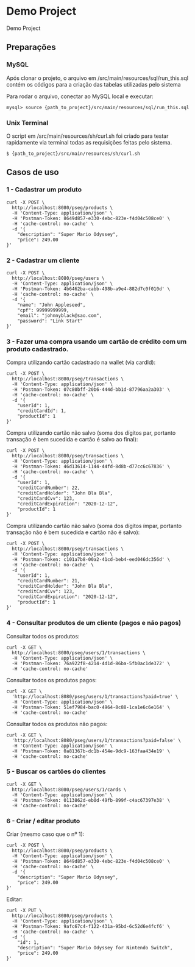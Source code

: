 # Demo Project

Demo Project

## Preparações

### MySQL

Após clonar o projeto, o arquivo em /src/main/resources/sql/run_this.sql contém os códigos para a criação das tabelas utilizadas pelo sistema

Para rodar o arquivo, conectar ao MySQL local e executar:

```
mysql> source {path_to_project}/src/main/resources/sql/run_this.sql
```

### Unix Terminal

O script em /src/main/resources/sh/curl.sh foi criado para testar rapidamente via terminal todas as requisições feitas pelo sistema.

```
$ {path_to_project}/src/main/resources/sh/curl.sh
```

## Casos de uso

### 1 - Cadastrar um produto

```
curl -X POST \
  http://localhost:8080/pseg/products \
  -H 'Content-Type: application/json' \
  -H 'Postman-Token: 8649d857-e330-4ebc-823e-f4d04c508ce0' \
  -H 'cache-control: no-cache' \
  -d '{
	"description": "Super Mario Odyssey",
	"price": 249.00
}'
```

### 2 - Cadastrar um cliente

```
curl -X POST \
  http://localhost:8080/pseg/users \
  -H 'Content-Type: application/json' \
  -H 'Postman-Token: 4b6462ba-cabb-498b-a9e4-882d7c0f010d' \
  -H 'cache-control: no-cache' \
  -d '{
	"name": "John Appleseed",
	"cpf": 99999999999,
	"email": "johnnyblack@sao.com",
	"password": "Link Start"
}'
```

### 3 - Fazer uma compra usando um cartão de crédito com um produto cadastrado.

Compra utilizando cartão cadastrado na wallet (via cardId):
```
curl -X POST \
  http://localhost:8080/pseg/transactions \
  -H 'Content-Type: application/json' \
  -H 'Postman-Token: 07c80bff-20b6-444d-bb1d-87796aa2a303' \
  -H 'cache-control: no-cache' \
  -d '{
	"userId": 1,
	"creditCardId": 1,
	"productId": 1
}'
```

Compra utilizando cartão não salvo (soma dos dígitos par, portanto transação é bem sucedida e cartão é salvo ao final):
```
curl -X POST \
  http://localhost:8080/pseg/transactions \
  -H 'Content-Type: application/json' \
  -H 'Postman-Token: 46d13614-1144-44fd-8d8b-d77cc6c67836' \
  -H 'cache-control: no-cache' \
  -d '{
	"userId": 1,
	"creditCardNumber": 22,
	"creditCardHolder": "John Bla Bla",
	"creditCardCvv": 123,
	"creditCardExpiration": "2020-12-12",
	"productId": 1
}'
```

Compra utilizando cartão não salvo (soma dos dígitos ímpar, portanto transação não é bem sucedida e cartão não é salvo):
```
curl -X POST \
  http://localhost:8080/pseg/transactions \
  -H 'Content-Type: application/json' \
  -H 'Postman-Token: c101a7b8-00a2-41cd-beb4-eed046dc356d' \
  -H 'cache-control: no-cache' \
  -d '{
	"userId": 1,
	"creditCardNumber": 21,
	"creditCardHolder": "John Bla Bla",
	"creditCardCvv": 123,
	"creditCardExpiration": "2020-12-12",
	"productId": 1
}'
```

### 4 - Consultar produtos de um cliente (pagos e não pagos)

Consultar todos os produtos:
```
curl -X GET \
  http://localhost:8080/pseg/users/1/transactions \
  -H 'Content-Type: application/json' \
  -H 'Postman-Token: 76a922f8-4214-4d1d-86ba-5fb0ac1de372' \
  -H 'cache-control: no-cache'
```

Consultar todos os produtos pagos:
```
curl -X GET \
  'http://localhost:8080/pseg/users/1/transactions?paid=true' \
  -H 'Content-Type: application/json' \
  -H 'Postman-Token: 51ef7984-bac0-4964-8c88-1ca1e6c6e164' \
  -H 'cache-control: no-cache'
```

Consultar todos os produtos não pagos:
```
curl -X GET \
  'http://localhost:8080/pseg/users/1/transactions?paid=false' \
  -H 'Content-Type: application/json' \
  -H 'Postman-Token: 0a81367b-dc1b-454e-9dc9-163faa434e19' \
  -H 'cache-control: no-cache'
```

### 5 - Buscar os cartões do clientes

```
curl -X GET \
  http://localhost:8080/pseg/users/1/cards \
  -H 'Content-Type: application/json' \
  -H 'Postman-Token: 0113862d-eb0d-49fb-899f-c4ac67397e38' \
  -H 'cache-control: no-cache'
```

### 6 - Criar / editar produto

Criar (mesmo caso que o nº 1):
```
curl -X POST \
  http://localhost:8080/pseg/products \
  -H 'Content-Type: application/json' \
  -H 'Postman-Token: 8649d857-e330-4ebc-823e-f4d04c508ce0' \
  -H 'cache-control: no-cache' \
  -d '{
	"description": "Super Mario Odyssey",
	"price": 249.00
}'
```

Editar:
```
curl -X PUT \
  http://localhost:8080/pseg/products \
  -H 'Content-Type: application/json' \
  -H 'Postman-Token: 9afc67c4-f122-431a-95bd-6c52d6e4fcf6' \
  -H 'cache-control: no-cache' \
  -d '{
	"id": 1,
	"description": "Super Mario Odyssey for Nintendo Switch",
	"price": 249.00
}'
```